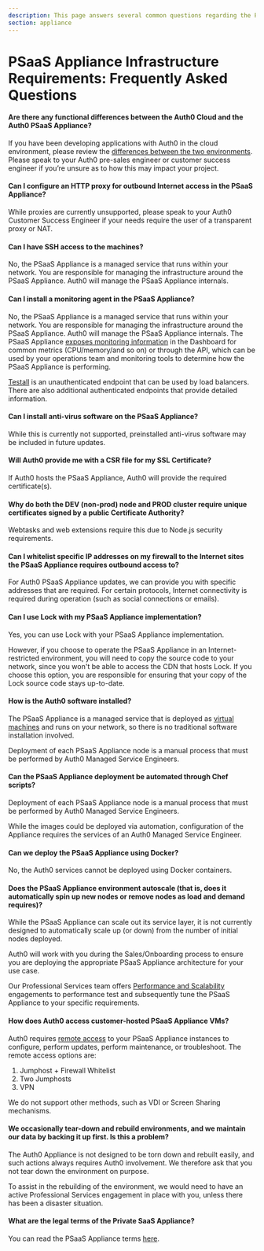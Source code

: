 ```yaml
---
description: This page answers several common questions regarding the PSaaS Appliance infrastructure.
section: appliance
---
```


# PSaaS Appliance Infrastructure Requirements: Frequently Asked Questions

#### Are there any functional differences between the Auth0 Cloud and the Auth0 PSaaS Appliance?
If you have been developing applications with Auth0 in the cloud environment, please review the [differences between the two environments](/deployment).  Please speak to your Auth0 pre-sales engineer or customer success engineer if you’re unsure as to how this may impact your project.

#### Can I configure an HTTP proxy for outbound Internet access in the PSaaS Appliance?
While proxies are currently unsupported, please speak to your Auth0 Customer Success Engineer if your needs require the user of a transparent proxy or NAT.

#### Can I have SSH access to the machines?
No, the PSaaS Appliance is a managed service that runs within your network. You are responsible for managing the infrastructure around the PSaaS Appliance. Auth0 will manage the PSaaS Appliance internals.

#### Can I install a monitoring agent in the PSaaS Appliance?
No, the PSaaS Appliance is a managed service that runs within your network. You are responsible for managing the infrastructure around the PSaaS Appliance. Auth0 will manage the PSaaS Appliance internals. The PSaaS Appliance [exposes monitoring information](/appliance/monitoring) in the Dashboard for common metrics (CPU/memory/and so on) or through the API, which can be used by your operations team and monitoring tools to determine how the PSaaS Appliance is performing.

[Testall](/appliance/monitoring/testall) is an unauthenticated endpoint that can be used by load balancers. There are also additional authenticated endpoints that provide detailed information.

#### Can I install anti-virus software on the PSaaS Appliance?
While this is currently not supported, preinstalled anti-virus software may be included in future updates.

#### Will Auth0 provide me with a CSR file for my SSL Certificate?
If Auth0 hosts the PSaaS Appliance, Auth0 will provide the required certificate(s).

#### Why do both the DEV (non-prod) node and PROD cluster require unique certificates signed by a public Certificate Authority?
Webtasks and web extensions require this due to Node.js security requirements.

#### Can I whitelist specific IP addresses on my firewall to the Internet sites the PSaaS Appliance requires outbound access to?
For Auth0 PSaaS Appliance updates, we can provide you with specific addresses that are required. For certain protocols, Internet connectivity is required during operation (such as social connections or emails).

#### Can I use Lock with my PSaaS Appliance implementation?

Yes, you can use Lock with your PSaaS Appliance implementation.

However, if you choose to operate the PSaaS Appliance in an Internet-restricted environment, you will need to copy the source code to your network, since you won't be able to access the CDN that hosts Lock. If you choose this option, you are responsible for ensuring that your copy of the Lock source code stays up-to-date.

#### How is the Auth0 software installed? 

The PSaaS Appliance is a managed service that is deployed as [virtual machines](/appliance/infrastructure/virtual-machines) and runs on your network, so there is no traditional software installation involved.

Deployment of each PSaaS Appliance node is a manual process that must be performed by Auth0 Managed Service Engineers.

#### Can the PSaaS Appliance deployment be automated through Chef scripts?

Deployment of each PSaaS Appliance node is a manual process that must be performed by Auth0 Managed Service Engineers. 

While the images could be deployed via automation, configuration of the Appliance requires the services of an Auth0 Managed Service Engineer.

#### Can we deploy the PSaaS Appliance using Docker?

No, the Auth0 services cannot be deployed using Docker containers.

#### Does the PSaaS Appliance environment autoscale (that is, does it automatically spin up new nodes or remove nodes as load and demand requires)?

While the PSaaS Appliance can scale out its service layer, it is not currently designed to automatically scale up (or down) from the number of initial nodes deployed. 

Auth0 will work with you during the Sales/Onboarding process to ensure you are deploying the appropriate PSaaS Appliance architecture for your use case.

Our Professional Services team offers [Performance and Scalability](https://auth0.com/docs/services/performance-scalability) engagements to performance test and subsequently tune the PSaaS Appliance to your specific requirements.

#### How does Auth0 access customer-hosted PSaaS Appliance VMs?

Auth0 requires [remote access](/appliance/remote-access-options) to your PSaaS Appliance instances to configure, perform updates, perform maintenance, or troubleshoot. The remote access options are:

1. Jumphost + Firewall Whitelist
2. Two Jumphosts
3. VPN

We do not support other methods, such as VDI or Screen Sharing mechanisms.

#### We occasionally tear-down and rebuild environments, and we maintain our data by backing it up first. Is this a problem?

The Auth0 Appliance is not designed to be torn down and rebuilt easily, and such actions always requires Auth0 involvement. We therefore ask that you not tear down the environment on purpose.

To assist in the rebuilding of the environment, we would need to have an active Professional Services engagement in place with you, unless there has been a disaster situation.

#### What are the legal terms of the Private SaaS Appliance?

You can read the PSaaS Appliance terms [here](https://auth0.com/legal/baseline/PSaaS).
